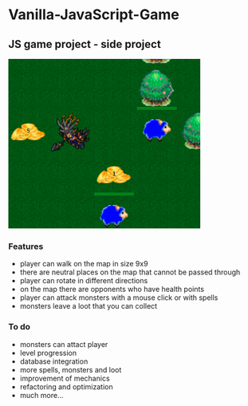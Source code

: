 # Vanilla-JavaScript-Game

## JS game project - side project

![Game Screen](/images/game-info.PNG)

### Features

* player can walk on the map in size 9x9
* there are neutral places on the map that cannot be passed through
* player can rotate in different directions
* on the map there are opponents who have health points
* player can attack monsters with a mouse click or with spells
* monsters leave a loot that you can collect

### To do

* monsters can attact player
* level progression
* database integration
* more spells, monsters and loot
* improvement of mechanics
* refactoring and optimization 
* much more...
